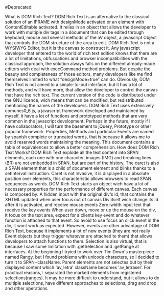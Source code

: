 #Deprecated

What is DOM Rich Text?
DOM Rich Text is an alternative to the classical solution of an IFRAME with designMode activated or an element with ContentEditable activated. It relies in an object that allows the developer to work with multiple div tags in a document that can be edited through keyboard, mouse and several methods of the aV object, a javascript Object that controls the DOM structure of the area to edit.
DOM Rich Text is not a WYSIWYG Editor, but it is the canvas to construct it. Any javascript developer that entered to the world of rich text edition knows that there are a lot of limitations, obfuscations and browser incompatibilities with the classical approach, the solution always falls on the different already-made editors wich deal with execCommand method problems. But despite the beauty and completeness of those editors, many developers like me find themselves limited to what “designMode=true” can do.
Obviously, DOM Rich Text is not aimed to a simple-to-put interface, but it has a lot of methods, and will have more, that allow the developer to control the canvas that have the rich text. The current version of the code is distributed under the GNU licence, wich means that can be modified, but redistributed mentioning the names of the developers.
DOM Rich Text uses extensively comunes0_6.js, a javascript framework developed and maintained by myself, it have a lot of functions and prototyped methods that are very common in the javascript development. Perhaps in the future, mostly if I have collaborators, I will turn the basement to jQuery, Prototype or other popular framework.
Properties, Methods and particular Events are named by spanish complete or truncated words, that is because it allows me to avoid reserved words maintaining the meaning. This document contains a table of equivalences to allow a better comprehension.
How does DOM Rich Text Works?
DOM Rich Text explode all the text content into SPAN elements, each one with one character, images (IMG) and breaking lines (BR) are not embedded in SPAN, but are part of the history. The caret is also a SPAN element that is a child of document element and blinks thanks to a setInterval instruction. Caret is not invasive, it is displayed in a absolute position over elements, this characteristic allows browsers to read SPAN sequences as words.
DOM Rich Text starts an object wich have a lot of necessary properties for the performance of different canvas. Each canvas is composed by:
A hidden input with the original div's id, that contains the XHTML updated when user focus out of canvas
Div itself wich change its id after it is activated, and receive mouse events
Zero-width input text that receive the key events
When user down, move or up the mouse on the div, it focus on the text area, expect for a clients key event and do whatever function is attached to that event. So avoid to use focus an click event in the div, it wont work as expected. However, events are other advantage of DOM Rich Text, because it implements a lot of new events (they are not really Event objects but they trigger whatever are attached to them) that allows developers to attach functions to them.
Selection is also virtual, that is because I saw some limitation with .getSelection and .getRange at interfaces. At the beginning I tryied to work over Tim Down's masterpiece named Rangy, but I found problems with unicode characters, so I decided to turn it to SPAN+className. Parent elements are not selectes but by their displayed content which 'av_letra' className becomes 'av_letrasel'.
For practical reasons, I separated the marked elements from registered selections(ranges). It may be more difficult to understand, but it allows to do multiple selections, have different approaches to selections, drag and drop and other operations.

